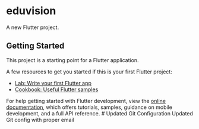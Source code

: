# eduvision

A new Flutter project.

## Getting Started

This project is a starting point for a Flutter application.

A few resources to get you started if this is your first Flutter project:

- [Lab: Write your first Flutter app](https://docs.flutter.dev/get-started/codelab)
- [Cookbook: Useful Flutter samples](https://docs.flutter.dev/cookbook)

For help getting started with Flutter development, view the
[online documentation](https://docs.flutter.dev/), which offers tutorials,
samples, guidance on mobile development, and a full API reference.
#   U p d a t e d   G i t   C o n f i g u r a t i o n  
 U p d a t e d   G i t   c o n f i g   w i t h   p r o p e r   e m a i l  
 